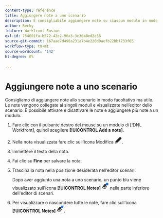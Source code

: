 ```yaml
---
content-type: reference
title: Aggiungere note a uno scenario
description: È consigliabile aggiungere note su ciascun modulo in modo facoltativo ma utile.
author: Becky
feature: Workfront Fusion
exl-id: 754601fa-b572-42c2-96a3-3c36a8ed2c56
source-git-commit: 167aae7d490a231a7b4e220d0aefb22bbf733f65
workflow-type: tm+mt
source-wordcount: '142'
ht-degree: 0%

---
```


# Aggiungere note a uno scenario

Consigliamo di aggiungere note allo scenario in modo facoltativo ma utile. Le note vengono collegate ai singoli moduli e visualizzate nell’editor dello scenario. È possibile attivare e disattivare le note e aggiungere più note a un modulo.

1. Fare clic con il pulsante destro del mouse su un modulo di [!DNL Workfront], quindi scegliere **[!UICONTROL Add a note]**.
1. Nella nota visualizzata fare clic sull&#39;icona Modifica ![icona Modifica](assets/edit-note.png).
1. Immettere il testo della nota.
1. Fai clic su **Fine** per salvare la nota.
1. Trascina la nota nella posizione desiderata nell’editor scenari.

   Dopo aver aggiunto una nota a uno scenario, un punto blu viene visualizzato sull&#39;icona **[!UICONTROL Notes]** ![Note con punto](assets/notes-icon-w-dot.png) nella parte inferiore dell&#39;editor di scenari.

1. Per visualizzare o nascondere tutte le note, fare clic sull&#39;icona **[!UICONTROL Notes]** ![Note con punto](assets/notes-icon-w-dot.png).

